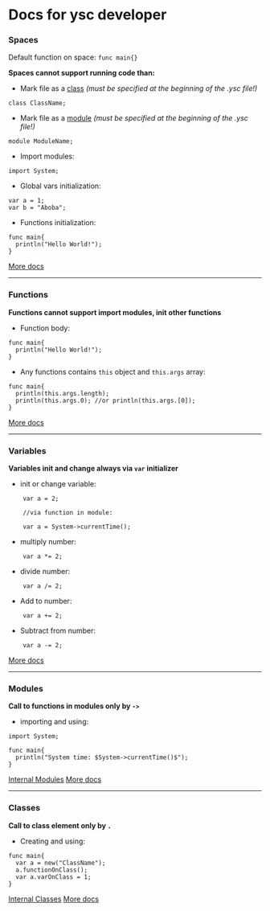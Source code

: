 # Docs for ysc developer

### Spaces
Default function on space: `func main{}`

<b>Spaces cannot support running code than:</b>

* Mark file as a <u>class</u> <i>(must be specified at the beginning of the .ysc file!)</i>
```ysc
class ClassName;
```

* Mark file as a <u>module</u> <i>(must be specified at the beginning of the .ysc file!)</i>
```ysc
module ModuleName;
```

* Import modules:
```ysc
import System;
```

* Global vars initialization:
```ysc
var a = 1;
var b = "Aboba";
```

* Functions initialization:
```ysc
func main{
  println("Hello World!");
}
```

[More docs](Developer/Spaces.md)

___
### Functions
<b>Functions cannot support import modules, init other functions</b>

* Function body:
```ysc
func main{
  println("Hello World!");
}
```

* Any functions contains `this` object and `this.args` array:
```ysc
func main{
  println(this.args.length);
  println(this.args.0); //or println(this.args.[0]);
}
```

[More docs](Developer/Functions.md)

___
### Variables
<b>Variables init and change always via `var` initializer</b>

* init or change variable:
```ysc
    var a = 2;

    //via function in module:

    var a = System->currentTime();
```

* multiply number:
```ysc
    var a *= 2;
```

* divide number:
```ysc
    var a /= 2;
```

* Add to number:
```ysc
    var a += 2;
```

* Subtract from number:
```ysc
    var a -= 2;
```

[More docs](Developer/Vars.md)

___
### Modules
<b>Call to functions in modules only by `->`</b>

* importing and using:
```ysc
import System;

func main{
  println("System time: $System->currentTime()$");
}
```

[Internal Modules](Developer/internalModules.md)
[More docs](Developer/Modules.md)

___
### Classes
<b>Call to class element only by `.`</b>

* Creating and using:
```ysc
func main{
  var a = new("ClassName");
  a.functionOnClass();
  var a.varOnClass = 1;
}
```

[Internal Classes](Developer/internalClasses.md)
[More docs](Developer/Classes.md)
